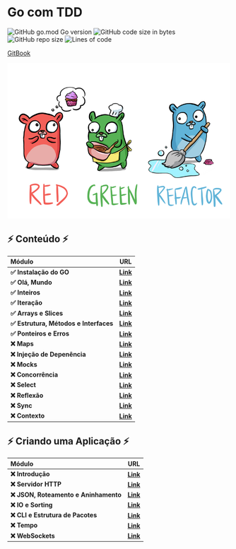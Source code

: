# Go com TDD

![GitHub go.mod Go version](https://img.shields.io/github/go-mod/go-version/Brunoquindeler/go-com-testes)
![GitHub code size in bytes](https://img.shields.io/github/languages/code-size/Brunoquindeler/go-com-testes)
![GitHub repo size](https://img.shields.io/github/repo-size/Brunoquindeler/go-com-testes)
![Lines of code](https://img.shields.io/tokei/lines/github/Brunoquindeler/go-com-testes)

[GitBook](https://larien.gitbook.io/aprenda-go-com-testes/)

![Red Green Refactor](assets/red-green-blue-gophers-smaller.png)

## ⚡️ Conteúdo ⚡️
|                  Módulo                  |                                                         URL                                                         |
|:-----------------------------------------|---------------------------------------------------------------------------------------------------------------------|
| **✅ Instalação do GO**                 | [**Link**](https://larien.gitbook.io/aprenda-go-com-testes/primeiros-passos-com-go/instalacao-do-go)                |
| **✅ Olá, Mundo**                       | [**Link**](https://larien.gitbook.io/aprenda-go-com-testes/primeiros-passos-com-go/ola-mundo)                       |
| **✅ Inteiros**                         | [**Link**](https://larien.gitbook.io/aprenda-go-com-testes/primeiros-passos-com-go/inteiros)                        |
| **✅ Iteração**                         | [**Link**](https://larien.gitbook.io/aprenda-go-com-testes/primeiros-passos-com-go/iteracao)                        |
| **✅ Arrays e Slices**                  | [**Link**](https://larien.gitbook.io/aprenda-go-com-testes/primeiros-passos-com-go/arrays-e-slices)                 |
| **✅ Estrutura, Métodos e Interfaces**  | [**Link**](https://larien.gitbook.io/aprenda-go-com-testes/primeiros-passos-com-go/estruturas-metodos-e-interfaces) |
| **✅ Ponteiros e Erros**                | [**Link**](https://larien.gitbook.io/aprenda-go-com-testes/primeiros-passos-com-go/ponteiros-e-erros)               |
| **❌ Maps**                             | [**Link**](https://larien.gitbook.io/aprenda-go-com-testes/primeiros-passos-com-go/maps)                            |
| **❌ Injeção de Depenência**            | [**Link**](https://larien.gitbook.io/aprenda-go-com-testes/primeiros-passos-com-go/injecao-de-dependencia)          |
| **❌ Mocks**                            | [**Link**](https://larien.gitbook.io/aprenda-go-com-testes/primeiros-passos-com-go/mocks)                           |
| **❌ Concorrência**                     | [**Link**](https://larien.gitbook.io/aprenda-go-com-testes/primeiros-passos-com-go/concorrencia)                    |
| **❌ Select**                           | [**Link**](https://larien.gitbook.io/aprenda-go-com-testes/primeiros-passos-com-go/select)                          |
| **❌ Reflexão**                         | [**Link**](https://larien.gitbook.io/aprenda-go-com-testes/primeiros-passos-com-go/reflection)                      |
| **❌ Sync**                             | [**Link**](https://larien.gitbook.io/aprenda-go-com-testes/primeiros-passos-com-go/sync)                            |
| **❌ Contexto**                         | [**Link**](https://larien.gitbook.io/aprenda-go-com-testes/primeiros-passos-com-go/contexto)                        |


## ⚡️ Criando uma Aplicação ⚡️
|                 Módulo                 |                                                URL                                                |
|:---------------------------------------|---------------------------------------------------------------------------------------------------|
| **❌ Introdução**                     | [**Link**](https://larien.gitbook.io/aprenda-go-com-testes/criando-uma-aplicacao/introducao)       |
| **❌ Servidor HTTP**                  | [**Link**](https://larien.gitbook.io/aprenda-go-com-testes/criando-uma-aplicacao/servidor-http)    |
| **❌ JSON, Roteamento e Aninhamento** | [**Link**](https://larien.gitbook.io/aprenda-go-com-testes/criando-uma-aplicacao/json)             |
| **❌ IO e Sorting**                   | [**Link**](https://larien.gitbook.io/aprenda-go-com-testes/criando-uma-aplicacao/io)               |
| **❌ CLI e Estrutura de Pacotes**     | [**Link**](https://larien.gitbook.io/aprenda-go-com-testes/criando-uma-aplicacao/linha-de-comando) |
| **❌ Tempo**                          | [**Link**](https://larien.gitbook.io/aprenda-go-com-testes/criando-uma-aplicacao/time)             |
| **❌ WebSockets**                     | [**Link**](https://larien.gitbook.io/aprenda-go-com-testes/criando-uma-aplicacao/websockets)       |
